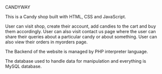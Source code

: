 CANDYWAY

This is a Candy shop built with HTML, CSS and JavaScript. 

User can visit shop, create their account, add candies to the cart and buy them accordingly. User can also visit contact us page where the user can
share their queries about a particular candy or about something. User can also view their orders in myorders page.

The Backend of the website is managed by PHP interpreter language. 

The database used to handle data for manipulation and everything is MySQL database.
